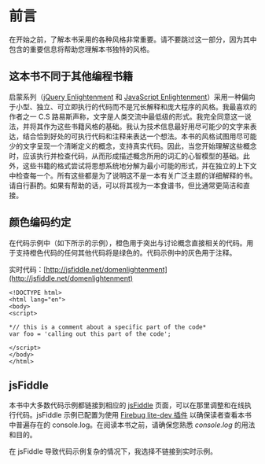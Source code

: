 # 前言

在开始之前，了解本书采用的各种风格非常重要。请不要跳过这一部分，因为其中包含的重要信息将帮助您理解本书独特的风格。

## 这本书不同于其他编程书籍

启蒙系列（[jQuery Enlightenment](http://jqueryenlightenment.com/) 和 [JavaScript Enlightenment](http://javascriptenlightenment.com/)）采用一种偏向于小型、独立、可立即执行的代码而不是冗长解释和庞大程序的风格。我最喜欢的作者之一 C.S 路易斯声称，文字是人类交流中最低级的形式。我完全同意这一说法，并将其作为这些书籍风格的基础。我认为技术信息最好用尽可能少的文字来表达，结合恰到好处的可执行代码和注释来表达一个想法。本书的风格试图用尽可能少的文字呈现一个清晰定义的概念，支持真实代码。因此，当您开始理解这些概念时，应该执行并检查代码，从而形成描述概念所用的词汇的心智模型的基础。此外，这些书籍的格式尝试将思想系统地分解为最小可能的形式，并在独立的上下文中检查每一个。所有这些都是为了说明这不是一本有关广泛主题的详细解释的书。请自行斟酌。如果有帮助的话，可以将其视为一本食谱书，但比通常更简洁和直接。

## 颜色编码约定

在代码示例中（如下所示的示例），橙色用于突出与讨论概念直接相关的代码。用于支持橙色代码的任何其他代码将是绿色的。代码示例中的灰色用于注释。

实时代码：[http://jsfiddle.net/domenlightenment](http://jsfiddle.net/domenlightenment)

```
<!DOCTYPE html>
<html lang="en">
<body>
<script>

*// this is a comment about a specific part of the code*
var foo = 'calling out this part of the code';

</script> 
</body>
</html>

```

## jsFiddle

本书中大多数代码示例都链接到相应的 [jsFiddle](http://jsfiddle.net/) 页面，可以在那里调整和在线执行代码。jsFiddle 示例已配置为使用 [Firebug lite-dev 插件](https://getfirebug.com/firebug-lite-debug.js) 以确保读者查看本书中普遍存在的 console.log。在阅读本书之前，请确保您熟悉 *console.log* 的用法和目的。

在 jsFiddle 导致代码示例复杂的情况下，我选择不链接到实时示例。
